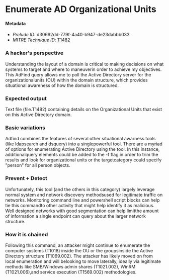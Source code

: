 
# Enumerate AD Organizational Units

#### Metadata

- *Prelude ID*: d30692dd-779f-4a40-b947-de23dabbb033
- *MITRE Technique ID*: [T1482](https://attack.mitre.org/techniques/T1482/)

### A hacker's perspective

Understanding the layout of a domain is critical to making decisions on what systems to target and where to maneuverin order to achieve my objectives. This AdFind query allows me to poll the Active Directory server for the organizationalunits (OU) within the domain structure, which provides situational awareness of how the domain is structured.

### Expected output

Text file (file.T1482) containing details on the Organizational Units that exist on this Active Directory domain.

### Basic variations

Adfind combines the features of several other situational awarness tools (like ldapsearch and dsquery) into a singlepowerful tool. There are a myriad of options for enumerating Active Directory using the tool. In this instance, additionalquery elements could be added to the -f flag in order to trim the results and look for organizational units or the targetcategory could specify "person" for all person objects.

### Prevent + Detect

Unfortunately, this tool (and the others in this category) largely leverage normal system and network discovery methodsused for legitimate traffic on networks. Monitoring command line and powershell script blocks can help tie this commandto other activity that might help identify it as malicious. Well designed networks with good segmentation can help limitthe amount of information a single endpoint can query about the larger network structure.

### How it is chained

Following this command, an attacker might continue to enumerate the computer systems (T1018) inside the OU or the groupsinside the Active Directory structure (T1069.002). The attacker has likely moved on from local enumeration and will belooking to move laterally, ideally via legitimate methods like SMB/Windows admin shares (T1021.002), WinRM (T1021.006),and service execution (T1569.002) methodologies.
